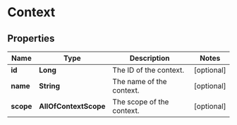 # Context

## Properties
Name | Type | Description | Notes
------------ | ------------- | ------------- | -------------
**id** | **Long** | The ID of the context. |  [optional]
**name** | **String** | The name of the context. |  [optional]
**scope** | **AllOfContextScope** | The scope of the context. |  [optional]
